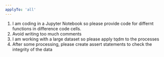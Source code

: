 ```yaml
---
applyTo: 'all'
---
```

1) I am coding in a Jupyter Notebook so please provide code for differnt functions in difference code cells.
2) Avoid writing too much comments
3) I am working with a large dataset so please apply tqdm to the processes
4) After some processing, please create assert statements to check the integrity of the data
